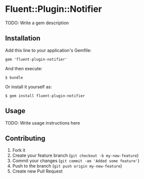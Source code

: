 # Fluent::Plugin::Notifier

TODO: Write a gem description

## Installation

Add this line to your application's Gemfile:

    gem 'fluent-plugin-notifier'

And then execute:

    $ bundle

Or install it yourself as:

    $ gem install fluent-plugin-notifier

## Usage

TODO: Write usage instructions here

## Contributing

1. Fork it
2. Create your feature branch (`git checkout -b my-new-feature`)
3. Commit your changes (`git commit -am 'Added some feature'`)
4. Push to the branch (`git push origin my-new-feature`)
5. Create new Pull Request
